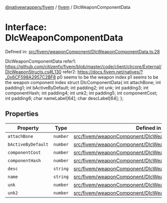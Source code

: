 [@nativewrappers/fivem](../../README.md) / [fivem](../README.md) / DlcWeaponComponentData

# Interface: DlcWeaponComponentData

Defined in: [src/fivem/weaponComponent/DlcWeaponComponentData.ts:28](https://github.com/nativewrappers/nativewrappers/blob/756c662f77d10717b10de50b84f2e02fa47719d1/src/fivem/weaponComponent/DlcWeaponComponentData.ts#L28)

DlcWeaponComponentData
refer1: https://github.com/citizenfx/fivem/blob/master/code/client/clrcore/External/DlcWeaponStructs.cs#L130
refer2: https://docs.fivem.net/natives/?_0x6CF598A2957C2BF8
p0 seems to be the weapon index
p1 seems to be the weapon component index
struct DlcComponentData{
int attachBone;
int padding1;
int bActiveByDefault;
int padding2;
int unk;
int padding3;
int componentHash;
int padding4;
int unk2;
int padding5;
int componentCost;
int padding6;
char nameLabel[64];
char descLabel[64];
};

## Properties

| Property | Type | Defined in |
| ------ | ------ | ------ |
| <a id="attachbone"></a> `attachBone` | `number` | [src/fivem/weaponComponent/DlcWeaponComponentData.ts:29](https://github.com/nativewrappers/nativewrappers/blob/756c662f77d10717b10de50b84f2e02fa47719d1/src/fivem/weaponComponent/DlcWeaponComponentData.ts#L29) |
| <a id="bactivebydefault"></a> `bActiveByDefault` | `number` | [src/fivem/weaponComponent/DlcWeaponComponentData.ts:30](https://github.com/nativewrappers/nativewrappers/blob/756c662f77d10717b10de50b84f2e02fa47719d1/src/fivem/weaponComponent/DlcWeaponComponentData.ts#L30) |
| <a id="componentcost"></a> `componentCost` | `number` | [src/fivem/weaponComponent/DlcWeaponComponentData.ts:34](https://github.com/nativewrappers/nativewrappers/blob/756c662f77d10717b10de50b84f2e02fa47719d1/src/fivem/weaponComponent/DlcWeaponComponentData.ts#L34) |
| <a id="componenthash"></a> `componentHash` | `number` | [src/fivem/weaponComponent/DlcWeaponComponentData.ts:32](https://github.com/nativewrappers/nativewrappers/blob/756c662f77d10717b10de50b84f2e02fa47719d1/src/fivem/weaponComponent/DlcWeaponComponentData.ts#L32) |
| <a id="desc"></a> `desc` | `string` | [src/fivem/weaponComponent/DlcWeaponComponentData.ts:36](https://github.com/nativewrappers/nativewrappers/blob/756c662f77d10717b10de50b84f2e02fa47719d1/src/fivem/weaponComponent/DlcWeaponComponentData.ts#L36) |
| <a id="name"></a> `name` | `string` | [src/fivem/weaponComponent/DlcWeaponComponentData.ts:35](https://github.com/nativewrappers/nativewrappers/blob/756c662f77d10717b10de50b84f2e02fa47719d1/src/fivem/weaponComponent/DlcWeaponComponentData.ts#L35) |
| <a id="unk"></a> `unk` | `number` | [src/fivem/weaponComponent/DlcWeaponComponentData.ts:31](https://github.com/nativewrappers/nativewrappers/blob/756c662f77d10717b10de50b84f2e02fa47719d1/src/fivem/weaponComponent/DlcWeaponComponentData.ts#L31) |
| <a id="unk2"></a> `unk2` | `number` | [src/fivem/weaponComponent/DlcWeaponComponentData.ts:33](https://github.com/nativewrappers/nativewrappers/blob/756c662f77d10717b10de50b84f2e02fa47719d1/src/fivem/weaponComponent/DlcWeaponComponentData.ts#L33) |

